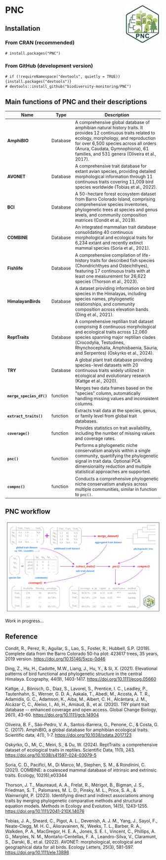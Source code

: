 # PNC<img src="man/figures/LOGO.jpg" alt="MultiTraits logo" align="right" width="120"/>

## Installation

### From CRAN (recommended)

```{r,class.source = 'fold-show'}
# install.packages("PNC")
```

### From GitHub (development version)

```{r,class.source = 'fold-show'}
# if (!requireNamespace("devtools", quietly = TRUE)) {install.packages("devtools")}
# devtools::install_github("biodiversity-monitoring/PNC")
```

## Main functions of PNC and their descriptions

| Name                     | Type     | Description                                                                                                                                                                                                                                                                         |
|----------|----------|-----------------------------------------------------|
| **AmphiBIO**             | Database | A comprehensive global database of amphibian natural history traits. It provides 12 continuous traits related to ecology, morphology, and reproduction for over 6,500 species across all orders (Anura, Caudata, Gymnophiona), 61 families, and 531 genera (Oliveira et al., 2017). |
| **AVONET**               | Database | A comprehensive trait database for extant avian species, providing detailed morphological information through 11 continuous traits covering 11,009 bird species worldwide (Tobias et al., 2022).                                                                                    |
| **BCI**                  | Database | A 50-hectare forest ecosystem dataset from Barro Colorado Island, comprising comprehensive species inventories, phylogenetic trees at species and genus levels, and community composition matrices (Condit et al., 2019).                                                           |
| **COMBINE**        | Database | An integrated mammalian trait database consolidating 40 continuous morphological and ecological traits for 6,234 extant and recently extinct mammal species (Soria et al., 2021).                                                                                                   |
| **Fishlife**             | Database | A comprehensive compilation of life-history traits for described fish species (Chondrichthyes and Osteichthyes), featuring 17 continuous traits with at least one measurement for 26,622 species (Thorson et al., 2023).                                                            |
| **HimalayanBirds**       | Database | A dataset providing information on bird species in the Himalayas, including species names, phylogenetic relationships, and community composition across elevation bands (Ding et al., 2021).                                                                                        |
| **ReptTraits**           | Database | A comprehensive reptilian trait dataset comprising 8 continuous morphological and ecological traits across 12,060 species spanning major reptilian clades (Crocodylia, Testudines, Rhynchocephalia, Amphisbaenia, Sauria, and Serpentes) (Oskyrko et al., 2024).                    |
| **TRY**                  | Database | A global plant trait database providing species-level datasets with 20 continuous traits widely utilized in ecological and evolutionary research (Kattge et al., 2020).                                                                                                             |
| **`merge_species_df()`** | function | Merges two data frames based on the "species" column, automatically handling missing values and inconsistent columns.                                                                                                                                                               |
| **`extract_traits()`**   | function | Extracts trait data at the species, genus, or family level from global trait databases.                                                                                                                                                                                             |
| **`coverage()`**         | function | Provides statistics on trait availability, including the number of missing values and coverage rates.                                                                                                                                                                               |
| **`pnc()`**              | function | Performs a phylogenetic niche conservatism analysis within a single community, quantifying the phylogenetic signal in trait data. Optional PCA dimensionality reduction and multiple statistical approaches are supported.                                                          |
| **`compnc()`**           | function | Conducts a comprehensive phylogenetic niche conservatism analysis across multiple communities, similar in function to `pnc()`.                                                                                                                                                      |

## PNC workflow

![](man/figures/Figure1.jpg)

Work in progress...

## Reference

Condit, R., Perez, R., Aguilar, S., Lao, S., Foster, R., Hubbell, S.P. (2019). Complete data from the Barro Colorado 50-ha plot: 423617 trees, 35 years, 2019 version. <https://doi.org/10.15146/5xcp-0d46>

Ding, Z., Hu, H., Cadotte, M.W., Liang, J., Hu, Y., & Si, X. (2021). Elevational patterns of bird functional and phylogenetic structure in the central Himalaya. Ecography, 44(9), 1403-1417. <https://doi.org/10.1111/ecog.05660>

Kattge, J., Bönisch, G., Díaz, S., Lavorel, S., Prentice, I. C., Leadley, P., Tautenhahn, S., Werner, G. D. A., Aakala, T., Abedi, M., Acosta, A. T. R., Adamidis, G. C., Adamson, K., Aiba, M., Albert, C. H., Alcántara, J. M., Alcázar C, C., Aleixo, I., Ali, H., Amiaud, B., et al. (2020). TRY plant trait database -- enhanced coverage and open access. Global Change Biology, 26(1), 43-60. <https://doi.org/10.1111/gcb.14904>

Oliveira, B. F., São-Pedro, V. A., Santos-Barrera, G., Penone, C., & Costa, G. C. (2017). AmphiBIO, a global database for amphibian ecological traits. Scientific data, 4(1), 1-7. <https://doi.org/10.1038/sdata.2017.123> 

Oskyrko, O., Mi, C., Meiri, S., & Du, W. (2024). ReptTraits: a comprehensive dataset of ecological traits in reptiles. Scientific Data, 11(1), 243. <https://doi.org/10.1038/s41597-024-03079-5>

Soria, C. D., Pacifici, M., Di Marco, M., Stephen, S. M., & Rondinini, C. (2021). COMBINE: a coalesced mammal database of intrinsic and extrinsic traits. Ecology, 102(6),e03344

Thorson, J. T., Maureaud, A. A., Frelat, R., Mérigot, B., Bigman, J. S., Friedman, S. T., Palomares, M. L. D., Pinsky, M. L., Price, S. A., & Wainwright, P. (2023). Identifying direct and indirect associations among traits by merging phylogenetic comparative methods and structural equation models. Methods in Ecology and Evolution, 14(5), 1243-1255. <https://doi.org/10.1111/2041-210X.14076>

Tobias, J. A., Sheard, C., Pigot, A. L., Devenish, A. J. M., Yang, J., Sayol, F., Neate-Clegg, M. H. C., Alioravainen, N., Weeks, T. L., Barber, R. A., Walkden, P. A., MacGregor, H. E. A., Jones, S. E. I., Vincent, C., Phillips, A. G., Marples, N. M., Montaño-Centellas, F. A., Leandro-Silva, V., Claramunt, S., Darski, B., et al. (2022). AVONET: morphological, ecological and geographical data for all birds. Ecology Letters, 25(3), 581-597. <https://doi.org/10.1111/ele.13898>
